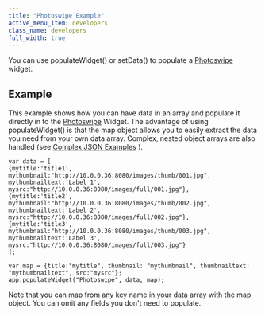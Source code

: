 ```yaml
---
title: "Photoswipe Example"
active_menu_item: developers
class_name: developers
full_width: true
---
```



You can use populateWidget() or setData() to populate a [Photoswipe](../../../../widget-properties-events/advanced/photoswipe) widget.

## Example

This example shows how you can have data in an array and populate it directly in to the [Photoswipe](../../../../widget-properties-events/advanced/photoswipe) Widget. The advantage of using populateWidget() is that the map object allows you to easily extract the data you need from your own data array. Complex, nested object arrays are also handled (see [Complex JSON Examples](complex-json-example) ).

    var data = [ 
    {mytitle:'title1', mythumbnail:"http://10.0.0.36:8080/images/thumb/001.jpg", mythumbnailtext:'Label 1', mysrc:"http://10.0.0.36:8080/images/full/001.jpg"}, 
    {mytitle:'title2', mythumbnail:"http://10.0.0.36:8080/images/thumb/002.jpg", mythumbnailtext:'Label 2', mysrc:"http://10.0.0.36:8080/images/full/002.jpg"}, 
    {mytitle:'title3', mythumbnail:"http://10.0.0.36:8080/images/thumb/003.jpg", mythumbnailtext:'Label 3', mysrc:"http://10.0.0.36:8080/images/full/003.jpg"}
    ];
     
    var map = {title:"mytitle", thumbnail: "mythumbnail", thumbnailtext: "mythumbnailtext", src:"mysrc"};
    app.populateWidget("Photoswipe", data, map);
   

Note that you can map from any key name in your data array with the map object. You can omit any fields you don't need to populate.

